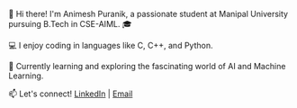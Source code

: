 👋 Hi there! I'm Animesh Puranik, a passionate student at Manipal University pursuing B.Tech in CSE-AIML. 🎓

💻 I enjoy coding in languages like C, C++, and Python. 

🌱 Currently learning and exploring the fascinating world of AI and Machine Learning.

📫 Let's connect! [LinkedIn]([(https://www.linkedin.com/in/animesh-puranik-587697306/)]) | [Email](mailto:puranikanimesh3@gmail.com)
